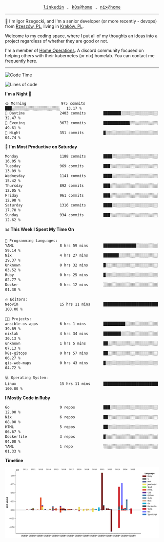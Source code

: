 <p align="center">
  <samp>
    <a href="https://www.linkedin.com/in/ajgon">linkedin</a> .
    <a href="https://github.com/deedee-ops/k8s-gitops">k8s@home</a> .
    <a href="https://github.com/deedee-ops/nixlab">nix@home</a>
  </samp>
</p>

----------------------------------------------------------------

:wave: I'm Igor Rzegocki, and I'm a senior developer (or more recently - devops) from [Rzeszów, PL](https://en.wikipedia.org/wiki/Rzesz%C3%B3w), living in [Kraków, PL](https://en.wikipedia.org/wiki/Krak%C3%B3w).

Welcome to my coding space, where I put all of my thoughts an ideas into a project regardless of whether they are good or not.

I'm a member of [Home Operations](https://discord.gg/home-operations). A discord community focused on helping others with their kubernetes (or nix) homelab. You can contact me frequently here.

----------------------------------------------------------------

<!--START_SECTION:waka-->
![Code Time](http://img.shields.io/badge/Code%20Time-686%20hrs%2014%20mins-blue)

![Lines of code](https://img.shields.io/badge/From%20Hello%20World%20I%27ve%20Written-4.7%20million%20lines%20of%20code-blue)

**I'm a Night 🦉** 

```text
🌞 Morning                975 commits         ███░░░░░░░░░░░░░░░░░░░░░░   13.17 % 
🌆 Daytime                2403 commits        ████████░░░░░░░░░░░░░░░░░   32.47 % 
🌃 Evening                3672 commits        ████████████░░░░░░░░░░░░░   49.61 % 
🌙 Night                  351 commits         █░░░░░░░░░░░░░░░░░░░░░░░░   04.74 % 
```
📅 **I'm Most Productive on Saturday** 

```text
Monday                   1188 commits        ████░░░░░░░░░░░░░░░░░░░░░   16.05 % 
Tuesday                  969 commits         ███░░░░░░░░░░░░░░░░░░░░░░   13.09 % 
Wednesday                1141 commits        ████░░░░░░░░░░░░░░░░░░░░░   15.42 % 
Thursday                 892 commits         ███░░░░░░░░░░░░░░░░░░░░░░   12.05 % 
Friday                   961 commits         ███░░░░░░░░░░░░░░░░░░░░░░   12.98 % 
Saturday                 1316 commits        ████░░░░░░░░░░░░░░░░░░░░░   17.78 % 
Sunday                   934 commits         ███░░░░░░░░░░░░░░░░░░░░░░   12.62 % 
```


📊 **This Week I Spent My Time On** 

```text
💬 Programming Languages: 
YAML                     8 hrs 59 mins       ███████████████░░░░░░░░░░   59.14 % 
Nix                      4 hrs 27 mins       ███████░░░░░░░░░░░░░░░░░░   29.37 % 
Unknown                  0 hrs 32 mins       █░░░░░░░░░░░░░░░░░░░░░░░░   03.52 % 
Ruby                     0 hrs 25 mins       █░░░░░░░░░░░░░░░░░░░░░░░░   02.77 % 
Docker                   0 hrs 12 mins       ░░░░░░░░░░░░░░░░░░░░░░░░░   01.30 % 

🔥 Editors: 
Neovim                   15 hrs 11 mins      █████████████████████████   100.00 % 

🐱‍💻 Projects: 
ansible-os-apps          6 hrs 1 mins        ██████████░░░░░░░░░░░░░░░   39.69 % 
nixlab                   4 hrs 34 mins       ████████░░░░░░░░░░░░░░░░░   30.13 % 
unknown                  1 hrs 5 mins        ██░░░░░░░░░░░░░░░░░░░░░░░   07.13 % 
k8s-gitops               0 hrs 57 mins       ██░░░░░░░░░░░░░░░░░░░░░░░   06.27 % 
gis-web-maps             0 hrs 43 mins       █░░░░░░░░░░░░░░░░░░░░░░░░   04.72 % 

💻 Operating System: 
Linux                    15 hrs 11 mins      █████████████████████████   100.00 % 
```

**I Mostly Code in Ruby** 

```text
Go                       9 repos             ███░░░░░░░░░░░░░░░░░░░░░░   12.00 % 
Nix                      6 repos             ██░░░░░░░░░░░░░░░░░░░░░░░   08.00 % 
HTML                     5 repos             ██░░░░░░░░░░░░░░░░░░░░░░░   06.67 % 
Dockerfile               3 repos             █░░░░░░░░░░░░░░░░░░░░░░░░   04.00 % 
YAML                     1 repo              ░░░░░░░░░░░░░░░░░░░░░░░░░   01.33 % 
```



**Timeline**

![Lines of Code chart](https://raw.githubusercontent.com/ajgon/ajgon/master/assets/bar_graph.png)


<!--END_SECTION:waka-->
